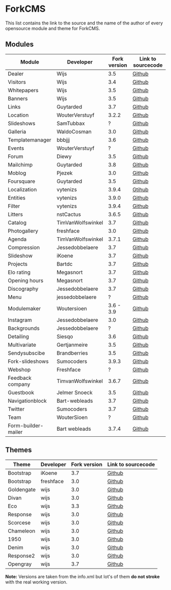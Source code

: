 # ForkCMS

This list contains the link to the source and the name of the author of every opensource module and theme for ForkCMS.

## Modules

| Module        | Developer | Fork version | Link to sourcecode |
| -------------------|------------------|-----------------------|---------------------------------|
| Dealer         | Wijs | 3.5 | [Github](https://github.com/wijs/fork-cms-module-dealer) |
|Visitors | Wijs | 3.4 | [Github](https://github.com/wijs/fork-cms-module-visitors) |
|Whitepapers| Wijs | 3.5 | [Github](https://github.com/wijs/fork-cms-module-whitepapers)|
|Banners | Wijs | 3.5 | [Github](https://github.com/wijs/fork-cms-module-banners)|
|Links| Guytarded | 3.7 | [Github](https://github.com/guytarded/forkcms-links-module)|
|Location|WouterVerstuyf|3.2.2|[Github](https://github.com/wouterverstuyf/forkcms-location-module)|
|Slideshows|SamTubbax| ? | [Github](https://github.com/samtubbax/slideshows)|
|Galleria|WaldoCosman|3.0| [Github](https://github.com/waldocosman/forkcms-galleria)|
|Templatemanager|bbbjjj|3.6|[Github](https://github.com/bbbjjj/editortemplate_manager)|
|Events|WouterVerstuyf| ? | [Github](https://github.com/wouterverstuyf/forkcms-events-module)|
|Forum|Diewy|3.5|[Github](https://github.com/Diewy/forkcms-module-forum)|
|Mailchimp|Guytarded|3.8|[Github](https://github.com/guytarded/forkcms-mailchimp-module)|
|Moblog|Pjezek|3.0| [Github](https://github.com/pjezek/forkcms-moblog)|
|Foursquare|Guytarded|3.5|[Github](https://github.com/guytarded/forkcms-foursquare-module)|
|Localization|vytenizs|3.9.4|[Gtihub](https://github.com/vytenizs/forkcms-module-localization)|
|Entities|vytenizs|3.9.0|[Github](https://github.com/vytenizs/forkcms-module-entities)|
|Filter|vytenizs|3.9.4|[Github](https://github.com/vytenizs/forkcms-module-filter)|
|Litters|nstCactus|3.6.5|[Github](https://github.com/nstCactus/forkcms-module-litters)|
|Catalog|TimVanWolfswinkel|3.7|[Github](https://github.com/timvanwolfswinkel/fork-cms-module-catalog)|
|Photogallery|freshface|3.0|[Github](https://github.com/freshface/Fork-CMS-Extensions)|
|Agenda|TimVanWolfswinkel|3.7.1|[Github](https://github.com/timvanwolfswinkel/fork-cms-module-agenda)|
|Compression|Jessedobbelaere|3.7|[Github](https://github.com/jessedobbelaere/fork-cms-module-compression)|
|Slideshow|iKoene|3.7|[Github](https://github.com/jessedobbelaere/fork-cms-module-compression)|
|Projects|Bartdc|3.7|[Github](https://github.com/bartdc/Projects---Fork-CMS-module)|
|Elo rating|Megasnort|3.7|[Github](https://github.com/bartdc/Projects---Fork-CMS-module)|
|Opening hours|Megasnort|3.7|[Github](https://github.com/megasnort/fork-cms-module-opening-hours)|
|Discography|Jessedobbelaere|3.7|[Github](https://github.com/jessedobbelaere/fork-cms-module-discography)|
|Menu|jessedobbelaere| ? | [Github](https://github.com/jessedobbelaere/fork-cms-module-menu)|
|Modulemaker|Woutersioen|3.6 - 3.9|[Github](https://github.com/WouterSioen/moduleMaker)|
|Instagram|Jessedobbelaere|3.0|[Github](https://github.com/jessedobbelaere/fork-cms-module-instagram)|
|Backgrounds|Jessedobbelaere|?|[Github](https://github.com/jessedobbelaere/fork-cms-module-backgrounds)|
|Detailing|Siesqo|3.6|[Github](https://github.com/siesqo/fork-cms-module-detailing)|
|Multivariate|Gertjanmeire|3.5|[Github](https://github.com/gertjanmeire/fork-cms-module-multivariate)|
|Sendysubscibe|Brandberries|3.5|[Github](https://github.com/Brandberries/fork-cms-module-Sendysubscribe)|
|Fork-slideshows|Sumocoders|3.9.3|[Github](https://github.com/sumocoders/fork-slideshows)|
|Webshop|Freshface|?|[Github](https://github.com/freshface/fork-cms-webshop)|
|Feedback company|TimvanWolfswinkel|3.6.7|[Github](https://github.com/timvanwolfswinkel/fork-cms-module-feedback-company)|
|Guestbook|Jelmer Snoeck|3.5|[Github](https://github.com/nstCactus/module-guestbook)|
|Navigationblock|Bart-webleads|3.7|[Github](https://github.com/bart-webleads/navigation-block)|
|Twitter|Sumocoders|3.7|[Github](https://github.com/sumocoders/fork-twitter)|
|Team|WouterSioen| ?|[Github](https://github.com/WouterSioen/fork-module-team)|
|Form-builder-mailer|Bart webleads|3.7.4|[Github](https://github.com/bart-webleads/form-builder-mailer)|

## Themes

| Theme        | Developer | Fork version | Link to sourcecode |
| -------------------|------------------|-----------------------|---------------------------------|
|Bootstrap|iKoene|3.7|[Github](https://github.com/ikoene/fork-cms-theme-bootstrap)|
|Bootstrap|freshface|3.0|[Github](https://github.com/freshface/Bootstrap-theme)|
|Goldengate|wijs|3.0|[Github](https://github.com/wijs/fork-cms-theme-goldengate)|
|Divan|wijs|3.0|[Github](https://github.com/wijs/fork-cms-theme-divan)|
|Eco|wijs|3.3|[Github](https://github.com/wijs/fork-cms-theme-eco)|
|Response|wijs|3.0|[Github](https://github.com/wijs/fork-cms-theme-response)|
|Scorcese|wijs|3.0|[Github](https://github.com/wijs/fork-cms-theme-scorsese)|
|Chameleon|wijs|3.0|[Github](https://github.com/wijs/fork-cms-theme-chameleon)|
|1950|wijs|3.0|[Github](https://github.com/wijs/fork-cms-theme-1950)|
|Denim|wijs|3.0|[Github](https://github.com/wijs/fork-cms-theme-denim)|
|Response2|wijs|3.0|[Github](https://github.com/wijs/fork-cms-theme-response2)|
|Opengray|wijs|3.7|[Github](https://github.com/forkcms/theme-opengray)|

**Note:** Versions are taken from the info.xml but lot's of them **do not stroke** with the real working version.





